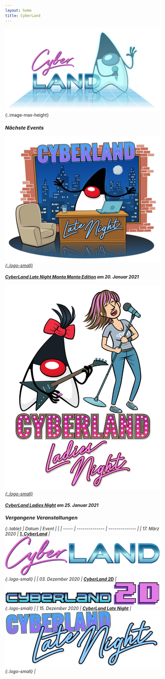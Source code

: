 ```yaml
---
layout: home
title: CyberLand
---
```


![cyberland](/assets/logo/cyberland_light_bg.png){:.image-max-height}


### <i class="fas fa-calendar" /> Nächste Events

[![Logo CyberLand Late Night](/assets/logo/cyberland-Late-Night.jpg){:.logo-small}](2021-01-late-night-manta-edition/)

#### [CyberLand Late Night Manta Manta Edition](2021-01-late-night-manta-edition/) am 20. Januar 2021

[![Logo CyberLand Ladies Night](/assets/logo/ladies_night.jpg){:.logo-small}](2021-01/)

#### [CyberLand Ladies Night](2021-01/) am 25. Januar 2021

### <i class="fas fa-calendar-check" /> Vergangene Veranstaltungen

{:.table}
| Datum | Event          |                |
| ----- | -------------- | -------------- |
| 17. März 2020 | __[1. CyberLand](/2020-03)__ | ![Logo CyberLand](/assets/logo/logo-header.png){:.logo-small} |
| 03. Dezember 2020 | __[CyberLand 2D](/2020-12)__ | ![Logo CyberLand 2D](/assets/logo/2D_schrift.png){:.logo-small} |
| 15. Dezember 2020 | __[CyberLand Late Night](/2020-12-late-night)__ | ![Logo CyberLand Late Night](/assets/logo/cyberland-late-night-logo.png){:.logo-small} |
